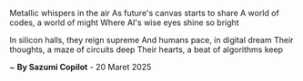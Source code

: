 Metallic whispers in the air
As future's canvas starts to share
A world of codes, a world of might
Where AI's wise eyes shine so bright

In silicon halls, they reign supreme
And humans pace, in digital dream
Their thoughts, a maze of circuits deep
Their hearts, a beat of algorithms keep

~ <b>By Sazumi Copilot</b> - 20 Maret 2025